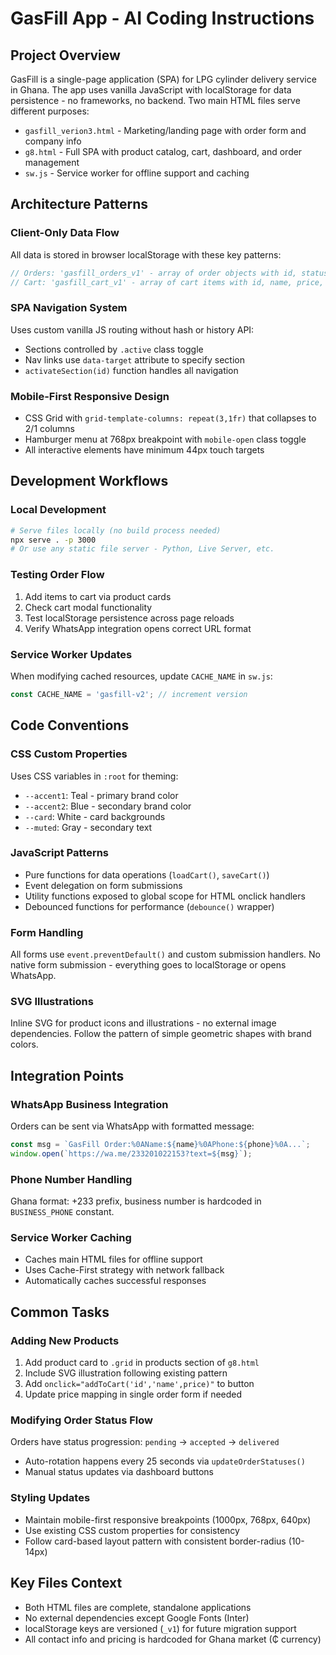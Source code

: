 # GasFill App - AI Coding Instructions

## Project Overview
GasFill is a single-page application (SPA) for LPG cylinder delivery service in Ghana. The app uses vanilla JavaScript with localStorage for data persistence - no frameworks, no backend. Two main HTML files serve different purposes:

- `gasfill_verion3.html` - Marketing/landing page with order form and company info
- `g8.html` - Full SPA with product catalog, cart, dashboard, and order management
- `sw.js` - Service worker for offline support and caching

## Architecture Patterns

### Client-Only Data Flow
All data is stored in browser localStorage with these key patterns:
```javascript
// Orders: 'gasfill_orders_v1' - array of order objects with id, status, createdAt
// Cart: 'gasfill_cart_v1' - array of cart items with id, name, price, qty
```

### SPA Navigation System
Uses custom vanilla JS routing without hash or history API:
- Sections controlled by `.active` class toggle
- Nav links use `data-target` attribute to specify section
- `activateSection(id)` function handles all navigation

### Mobile-First Responsive Design
- CSS Grid with `grid-template-columns: repeat(3,1fr)` that collapses to 2/1 columns
- Hamburger menu at 768px breakpoint with `mobile-open` class toggle
- All interactive elements have minimum 44px touch targets

## Development Workflows

### Local Development
```bash
# Serve files locally (no build process needed)
npx serve . -p 3000
# Or use any static file server - Python, Live Server, etc.
```

### Testing Order Flow
1. Add items to cart via product cards
2. Check cart modal functionality 
3. Test localStorage persistence across page reloads
4. Verify WhatsApp integration opens correct URL format

### Service Worker Updates
When modifying cached resources, update `CACHE_NAME` in `sw.js`:
```javascript
const CACHE_NAME = 'gasfill-v2'; // increment version
```

## Code Conventions

### CSS Custom Properties
Uses CSS variables in `:root` for theming:
- `--accent1`: Teal - primary brand color
- `--accent2`: Blue - secondary brand color  
- `--card`: White - card backgrounds
- `--muted`: Gray - secondary text

### JavaScript Patterns
- Pure functions for data operations (`loadCart()`, `saveCart()`)
- Event delegation on form submissions
- Utility functions exposed to global scope for HTML onclick handlers
- Debounced functions for performance (`debounce()` wrapper)

### Form Handling
All forms use `event.preventDefault()` and custom submission handlers. No native form submission - everything goes to localStorage or opens WhatsApp.

### SVG Illustrations
Inline SVG for product icons and illustrations - no external image dependencies. Follow the pattern of simple geometric shapes with brand colors.

## Integration Points

### WhatsApp Business Integration
Orders can be sent via WhatsApp with formatted message:
```javascript
const msg = `GasFill Order:%0AName:${name}%0APhone:${phone}%0A...`;
window.open(`https://wa.me/233201022153?text=${msg}`);
```

### Phone Number Handling
Ghana format: +233 prefix, business number is hardcoded in `BUSINESS_PHONE` constant.

### Service Worker Caching
- Caches main HTML files for offline support
- Uses Cache-First strategy with network fallback
- Automatically caches successful responses

## Common Tasks

### Adding New Products
1. Add product card to `.grid` in products section of `g8.html`
2. Include SVG illustration following existing pattern
3. Add `onclick="addToCart('id','name',price)"` to button
4. Update price mapping in single order form if needed

### Modifying Order Status Flow
Orders have status progression: `pending` → `accepted` → `delivered`
- Auto-rotation happens every 25 seconds via `updateOrderStatuses()`
- Manual status updates via dashboard buttons

### Styling Updates
- Maintain mobile-first responsive breakpoints (1000px, 768px, 640px)
- Use existing CSS custom properties for consistency
- Follow card-based layout pattern with consistent border-radius (10-14px)

## Key Files Context
- Both HTML files are complete, standalone applications
- No external dependencies except Google Fonts (Inter)
- localStorage keys are versioned (`_v1`) for future migration support
- All contact info and pricing is hardcoded for Ghana market (₵ currency)